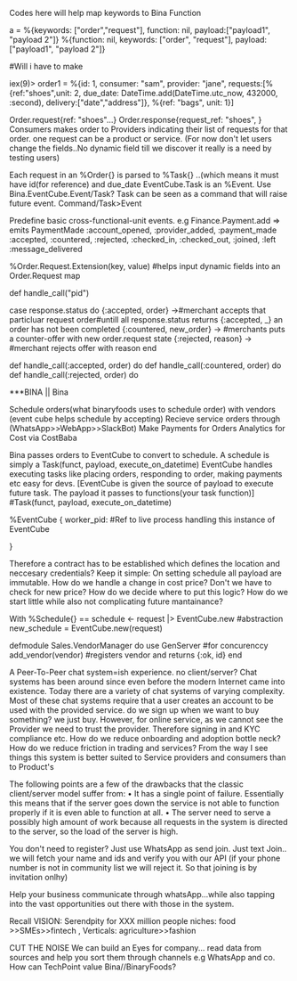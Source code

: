 Codes here will help map keywords to Bina Function

a = %{keywords: ["order","request"], function: nil, payload:["payload1", "payload 2"]}
%{function: nil, keywords: ["order", "request"], payload:["payload1", "payload 2"]}

#Will i have to make 

iex(9)> order1 = %{id: 1, consumer: "sam", provider: "jane", 
requests:[%{ref:"shoes",unit: 2, due_date: DateTime.add(DateTime.utc_now, 432000, :second), 
            delivery:["date","address"]}, 
%{ref: "bags", unit: 1}]

Order.request{ref: "shoes"...}
Order.response{request_ref: "shoes", }
Consumers makes order to Providers indicating their list of requests for that order. one request can be a product or service.
(For now don't let users change the fields..No dynamic field till we discover it really is a need by testing users)

Each request in an %Order{} is parsed to %Task{} ..(which means it must have id(for reference) and due_date
EventCube.Task is an %Event. Use Bina.EventCube.Event/Task?
Task can be seen as a command that will raise future event.
Command/Task>Event

Predefine basic cross-functional-unit events. e.g Finance.Payment.add => emits PaymentMade
:account_opened, :provider_added, :payment_made
:accepted, :countered, :rejected,
:checked_in, :checked_out, :joined, :left
:message_delivered

%Order.Request.Extension(key, value) #helps input dynamic fields into an Order.Request map

def handle_call("pid")

case response.status do
    {:accepted, order} ->#merchant accepts that particluar request order#untill all response.status returns {:accepted, _} an order has not been completed
    {:countered, new_order} -> #merchants puts a counter-offer with new order.request state
    {:rejected, reason} -> #merchant rejects offer with reason
end

def handle_call(:accepted, order) do
def handle_call(:countered, order) do
def handle_call(:rejected, order) do



***BINA || Bina 

Schedule orders(what binaryfoods uses to schedule order) with vendors (event cube helps schedule by accepting)
Recieve service orders through (WhatsApp>>WebApp>>SlackBot)
Make Payments for Orders
Analytics for Cost via CostBaba

Bina passes orders to EventCube to convert to schedule. 
A schedule is simply a Task(funct, payload, execute_on_datetime)
EventCube handles executing tasks like placing orders, responding to order, making payments etc easy for devs.
[EventCube is given the source of payload to execute future task. The payload it passes to functions(your task function)] #Task(funct, payload, execute_on_datetime)


%EventCube {
    worker_pid: #Ref to live process handling this instance of EventCube
     
}

Therefore a contract has to be established which defines the location and neccesary credentials?
Keep it simple: On setting schedule all payload are immutable. How do we handle a change in cost price? Don't we have to check for new price?
How do we decide where to put this logic? How do we start little while also not complicating future mantainance?

With %Schedule{} == schedule <- request |> EventCube.new #abstraction
new_schedule = EventCube.new(request)


defmodule Sales.VendorManager do
    use GenServer #for concurenccy
    add_vendor(vendor) #registers vendor and returns {:ok, id}
end

A Peer-To-Peer chat system=ish experience.
no client/server?
Chat systems has been around since even before the modern Internet came into
existence. Today there are a variety of chat systems of varying complexity. Most of
these chat systems require that a user creates an account to be used with the
provided service. do we sign up when we want to buy something? we just buy.
However, for online service, as we cannot see the Provider we need to trust the provider.
Therefore signing in and KYC compliance etc.
How do we reduce onboarding and adoption bottle neck? How do we reduce friction in trading and services?
From the way I see things this system is better suited to Service providers and consumers than to Product's

The following points are a few of the drawbacks
that the classic client/server model suffer from:
• It has a single point of failure. Essentially this means that if the server goes down
the service is not able to function properly if it is even able to function at all.
• The server need to serve a possibly high amount of work because all requests in the
system is directed to the server, so the load of the server is high.

You don't need to register? Just use WhatsApp as send join.
Just text Join.. we will fetch your name and ids and verify you with our API
(if your phone number is not in community list we will reject it. So that joining is by invitation onlhy)

Help your business communicate through whatsApp...while also tapping into the vast opportunities out there with those in the system.


Recall VISION: Serendpity for XXX million people
niches: food >>SMEs>>fintech  , Verticals: agriculture>>fashion








CUT THE NOISE
We can build an Eyes for company... read data from sources and help you sort them through channels e.g WhatsApp and co.
How can TechPoint value Bina//BinaryFoods? 
